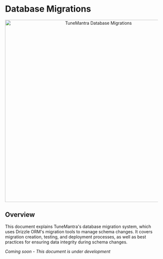 # Database Migrations

<div align="center">
  <img src="../../diagrams/migrations-header.svg" alt="TuneMantra Database Migrations" width="600"/>
</div>

## Overview

This document explains TuneMantra's database migration system, which uses Drizzle ORM's migration tools to manage schema changes. It covers migration creation, testing, and deployment processes, as well as best practices for ensuring data integrity during schema changes.

*Coming soon - This document is under development*